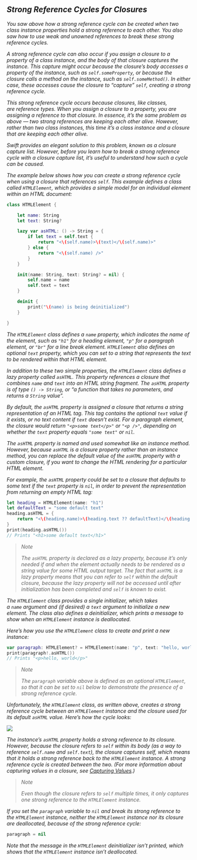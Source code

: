 ## *Strong Reference Cycles for Closures*

*You saw above how a strong reference cycle can be created when two class instance properties hold a strong reference to each other. You also saw how to use weak and unowned references to break these strong reference cycles.*

*A strong reference cycle can also occur if you assign a closure to a property of a class instance, and the body of that closure captures the instance. This capture might occur because the closure’s body accesses a property of the instance, such as `self.someProperty`, or because the closure calls a method on the instance, such as `self.someMethod()`. In either case, these accesses cause the closure to “capture” `self`, creating a strong reference cycle.*

*This strong reference cycle occurs because closures, like classes, are reference types. When you assign a closure to a property, you are assigning a reference to that closure. In essence, it’s the same problem as above — two strong references are keeping each other alive. However, rather than two class instances, this time it’s a class instance and a closure that are keeping each other alive.*

*Swift provides an elegant solution to this problem, known as a closure capture list. However, before you learn how to break a strong reference cycle with a closure capture list, it’s useful to understand how such a cycle can be caused.*

*The example below shows how you can create a strong reference cycle when using a closure that references `self`. This example defines a class called `HTMLElement`, which provides a simple model for an individual element within an HTML document:*

```swift
class HTMLElement {

    let name: String
    let text: String?

    lazy var asHTML: () -> String = {
        if let text = self.text {
            return "<\(self.name)>\(text)</\(self.name)>"
        } else {
            return "<\(self.name) />"
        }
    }

    init(name: String, text: String? = nil) {
        self.name = name
        self.text = text
    }

    deinit {
        print("\(name) is being deinitialized")
    }

}
```

*The `HTMLElement` class defines a `name` property, which indicates the name of the element, such as `"h1"` for a heading element, `"p"` for a paragraph element, or `"br"` for a line break element. `HTMLElement` also defines an optional `text` property, which you can set to a string that represents the text to be rendered within that HTML element.*

*In addition to these two simple properties, the `HTMLElement` class defines a lazy property called `asHTML`. This property references a closure that combines `name` and `text` into an HTML string fragment. The `asHTML` property is of type `() -> String`, or “a function that takes no parameters, and returns a `String` value”.*

*By default, the `asHTML` property is assigned a closure that returns a string representation of an HTML tag. This tag contains the optional `text` value if it exists, or no text content if `text` doesn’t exist. For a paragraph element, the closure would return `"<p>some text</p>"` or `"<p />"`, depending on whether the `text` property equals `"some text"` or `nil`.*

*The `asHTML` property is named and used somewhat like an instance method. However, because `asHTML` is a closure property rather than an instance method, you can replace the default value of the `asHTML` property with a custom closure, if you want to change the HTML rendering for a particular HTML element.*

*For example, the `asHTML` property could be set to a closure that defaults to some text if the `text` property is `nil`, in order to prevent the representation from returning an empty HTML tag:*

```swift
let heading = HTMLElement(name: "h1")
let defaultText = "some default text"
heading.asHTML = {
    return "<\(heading.name)>\(heading.text ?? defaultText)</\(heading.name)>"
}
print(heading.asHTML())
// Prints "<h1>some default text</h1>"
```

> *Note*
> 
> *The `asHTML` property is declared as a lazy property, because it’s only needed if and when the element actually needs to be rendered as a string value for some HTML output target. The fact that `asHTML` is a lazy property means that you can refer to `self` within the default closure, because the lazy property will not be accessed until after initialization has been completed and `self` is known to exist.*

*The `HTMLElement` class provides a single initializer, which takes a `name` argument and (if desired) a `text` argument to initialize a new element. The class also defines a deinitializer, which prints a message to show when an `HTMLElement` instance is deallocated.*

*Here’s how you use the `HTMLElement` class to create and print a new instance:*

```swift
var paragraph: HTMLElement? = HTMLElement(name: "p", text: "hello, world")
print(paragraph!.asHTML())
// Prints "<p>hello, world</p>"
```

> *Note*
> 
> *The `paragraph` variable above is defined as an optional `HTMLElement`, so that it can be set to `nil` below to demonstrate the presence of a strong reference cycle.*

*Unfortunately, the `HTMLElement` class, as written above, creates a strong reference cycle between an `HTMLElement` instance and the closure used for its default `asHTML` value. Here’s how the cycle looks:*

*![](https://docs.swift.org/swift-book/images/closureReferenceCycle01@2x.png)*

*The instance’s `asHTML` property holds a strong reference to its closure. However, because the closure refers to `self` within its body (as a way to reference `self.name` and `self.text`), the closure captures self, which means that it holds a strong reference back to the `HTMLElement` instance. A strong reference cycle is created between the two. (For more information about capturing values in a closure, see [Capturing Values](https://docs.swift.org/swift-book/documentation/the-swift-programming-language/closures#Capturing-Values).)*

> *Note*
> 
> *Even though the closure refers to `self` multiple times, it only captures one strong reference to the `HTMLElement` instance.*

*If you set the `paragraph` variable to `nil` and break its strong reference to the `HTMLElement` instance, neither the `HTMLElement` instance nor its closure are deallocated, because of the strong reference cycle:*

```swift
paragraph = nil
```

*Note that the message in the `HTMLElement` deinitializer isn’t printed, which shows that the `HTMLElement` instance isn’t deallocated.*

